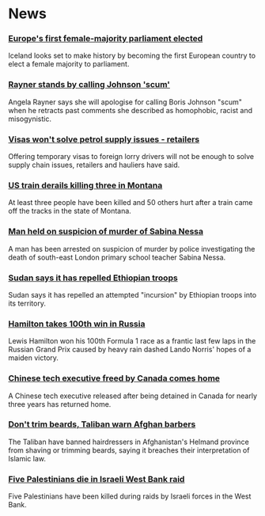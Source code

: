 # News
### [Europe's first female-majority parliament elected](https://www.bbc.com/news/world-europe-58698490)
Iceland looks set to make history by becoming the first European country to elect a female majority to parliament.
### [Rayner stands by calling Johnson 'scum'](https://www.bbc.com/news/uk-politics-58697307)
Angela Rayner says she will apologise for calling Boris Johnson "scum" when he retracts past comments she described as homophobic, racist and misogynistic.
### [Visas won't solve petrol supply issues - retailers](https://www.bbc.com/news/uk-58698998)
Offering temporary visas to foreign lorry drivers will not be enough to solve supply chain issues, retailers and hauliers have said.
### [US train derails killing three in Montana](https://www.bbc.com/news/world-us-canada-58696143)
At least three people have been killed and 50 others hurt after a train came off the tracks in the state of Montana. 
### [Man held on suspicion of murder of Sabina Nessa](https://www.bbc.com/news/uk-england-london-58696977)
A man has been arrested on suspicion of murder by police investigating the death of south-east London primary school teacher Sabina Nessa.
### [Sudan says it has repelled Ethiopian troops](https://www.bbc.com/news/world-africa-58698010)
Sudan says it has repelled an attempted "incursion" by Ethiopian troops into its territory. 
### [Hamilton takes 100th win in Russia](https://www.bbc.com/sport/formula1/58698234)
Lewis Hamilton won his 100th Formula 1 race as a frantic last few laps in the Russian Grand Prix caused by heavy rain dashed Lando Norris' hopes of a maiden victory.
### [Chinese tech executive freed by Canada comes home](https://www.bbc.com/news/world-us-canada-58690974)
A Chinese tech executive released after being detained in Canada for nearly three years has returned home.
### [Don't trim beards, Taliban warn Afghan barbers](https://www.bbc.com/news/world-asia-58700159)
The Taliban have banned hairdressers in Afghanistan's Helmand province from shaving or trimming beards, saying it breaches their interpretation of Islamic law.
### [Five Palestinians die in Israeli West Bank raid](https://www.bbc.com/news/world-middle-east-58696601)
Five Palestinians have been killed during raids by Israeli forces in the West Bank. 

